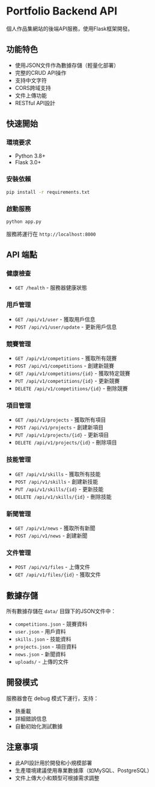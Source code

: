 # Portfolio Backend API

個人作品集網站的後端API服務，使用Flask框架開發。

## 功能特色

- 使用JSON文件作為數據存儲（輕量化部署）
- 完整的CRUD API操作
- 支持中文字符
- CORS跨域支持
- 文件上傳功能
- RESTful API設計

## 快速開始

### 環境要求

- Python 3.8+
- Flask 3.0+

### 安裝依賴

```bash
pip install -r requirements.txt
```

### 啟動服務

```bash
python app.py
```

服務將運行在 `http://localhost:8000`

## API 端點

### 健康檢查
- `GET /health` - 服務器健康狀態

### 用戶管理
- `GET /api/v1/user` - 獲取用戶信息
- `POST /api/v1/user/update` - 更新用戶信息

### 競賽管理
- `GET /api/v1/competitions` - 獲取所有競賽
- `POST /api/v1/competitions` - 創建新競賽
- `GET /api/v1/competitions/{id}` - 獲取特定競賽
- `PUT /api/v1/competitions/{id}` - 更新競賽
- `DELETE /api/v1/competitions/{id}` - 刪除競賽

### 項目管理
- `GET /api/v1/projects` - 獲取所有項目
- `POST /api/v1/projects` - 創建新項目
- `PUT /api/v1/projects/{id}` - 更新項目
- `DELETE /api/v1/projects/{id}` - 刪除項目

### 技能管理
- `GET /api/v1/skills` - 獲取所有技能
- `POST /api/v1/skills` - 創建新技能
- `PUT /api/v1/skills/{id}` - 更新技能
- `DELETE /api/v1/skills/{id}` - 刪除技能

### 新聞管理
- `GET /api/v1/news` - 獲取所有新聞
- `POST /api/v1/news` - 創建新聞

### 文件管理
- `POST /api/v1/files` - 上傳文件
- `GET /api/v1/files/{id}` - 獲取文件

## 數據存儲

所有數據存儲在 `data/` 目錄下的JSON文件中：
- `competitions.json` - 競賽資料
- `user.json` - 用戶資料
- `skills.json` - 技能資料
- `projects.json` - 項目資料
- `news.json` - 新聞資料
- `uploads/` - 上傳的文件

## 開發模式

服務器會在 debug 模式下運行，支持：
- 熱重載
- 詳細錯誤信息
- 自動初始化測試數據

## 注意事項

- 此API設計用於開發和小規模部署
- 生產環境建議使用專業數據庫（如MySQL、PostgreSQL）
- 文件上傳大小和類型可根據需求調整